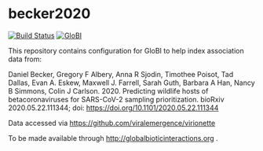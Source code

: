 # becker2020
[![Build Status](https://travis-ci.com/globalbioticinteractions/becker2020.svg)](https://travis-ci.com/globalbioticinteractions/becker2020) [![GloBI](http://api.globalbioticinteractions.org/interaction.svg?accordingTo=globi:globalbioticinteractions/becker2020)](http://globalbioticinteractions.org/?accordingTo=globi:globalbioticinteractions/becker2020)

This repository contains configuration for GloBI to help index association data from:

Daniel Becker, Gregory F Albery, Anna R Sjodin, Timothee Poisot, Tad Dallas, Evan A. Eskew, Maxwell J. Farrell, Sarah Guth, Barbara A Han, Nancy B Simmons, Colin J Carlson. 2020. Predicting wildlife hosts of betacoronaviruses for SARS-CoV-2 sampling prioritization. bioRxiv 2020.05.22.111344; doi: https://doi.org/10.1101/2020.05.22.111344

Data accessed via https://github.com/viralemergence/virionette  

To be made available through http://globalbioticinteractions.org .
